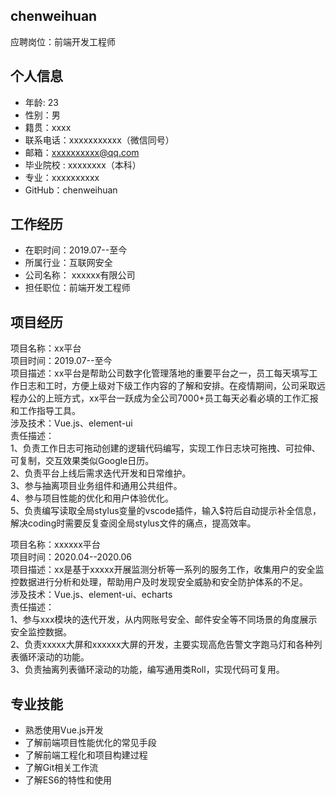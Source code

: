 ## chenweihuan
应聘岗位：前端开发工程师

## 个人信息
- 年龄: 23
- 性别：男
- 籍贯：xxxx
- 联系电话：xxxxxxxxxxx（微信同号）
- 邮箱：xxxxxxxxxx@qq.com
- 毕业院校 : xxxxxxxx（本科）
- 专业：xxxxxxxxxx
- GitHub：chenweihuan

## 工作经历
- 在职时间：2019.07--至今
- 所属行业：互联网安全
- 公司名称： xxxxxx有限公司
- 担任职位：前端开发工程师

## 项目经历

项目名称：xx平台  
项目时间：2019.07--至今  
项目描述：xx平台是帮助公司数字化管理落地的重要平台之一，员工每天填写工作日志和工时，方便上级对下级工作内容的了解和安排。在疫情期间，公司采取远程办公的上班方式，xx平台一跃成为全公司7000+员工每天必看必填的工作汇报和工作指导工具。  
涉及技术：Vue.js、element-ui  
责任描述：  
1、负责工作日志可拖动创建的逻辑代码编写，实现工作日志块可拖拽、可拉伸、可复制，交互效果类似Google日历。  
2、负责平台上线后需求迭代开发和日常维护。  
3、参与抽离项目业务组件和通用公共组件。  
4、参与项目性能的优化和用户体验优化。  
5、负责编写读取全局stylus变量的vscode插件，输入$符后自动提示补全信息，解决coding时需要反复查阅全局stylus文件的痛点，提高效率。  


项目名称：xxxxxx平台  
项目时间：2020.04--2020.06  
项目描述：xx是基于xxxxx开展监测分析等一系列的服务工作，收集用户的安全监控数据进行分析和处理，帮助用户及时发现安全威胁和安全防护体系的不足。  
涉及技术：Vue.js、element-ui、echarts  
责任描述：  
1、参与xxx模块的迭代开发，从内网账号安全、邮件安全等不同场景的角度展示安全监控数据。  
2、负责xxxxx大屏和xxxxxx大屏的开发，主要实现高危告警文字跑马灯和各种列表循环滚动的功能。  
3、负责抽离列表循环滚动的功能，编写通用类Roll，实现代码可复用。  

## 专业技能
- 熟悉使用Vue.js开发
- 了解前端项目性能优化的常见手段
- 了解前端工程化和项目构建过程
- 了解Git相关工作流
- 了解ES6的特性和使用
